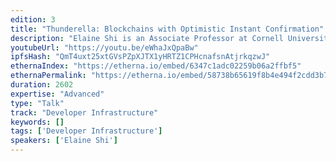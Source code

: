 ```yaml
---
edition: 3
title: "Thunderella: Blockchains with Optimistic Instant Confirmation"
description: "Elaine Shi is an Associate Professor at Cornell University. Elaine’s research creates platforms and tools that aids non-expert programmers in creating systems that are “secure by design” and “secure by default”."
youtubeUrl: "https://youtu.be/eWhaJxQpaBw"
ipfsHash: "QmT4uxt25xtGVsPZpXJTX1yHRTZ1CPHcnafsnAtjrkqzwJ"
ethernaIndex: "https://etherna.io/embed/6347c1adc02259b06a2ffbf5"
ethernaPermalink: "https://etherna.io/embed/58738b65619f8b4e494f2cdd3b7f65401b7791f5cd8fb24eb8cd57ce0330ef8f"
duration: 2602
expertise: "Advanced"
type: "Talk"
track: "Developer Infrastructure"
keywords: []
tags: ['Developer Infrastructure']
speakers: ['Elaine Shi']
---
```

